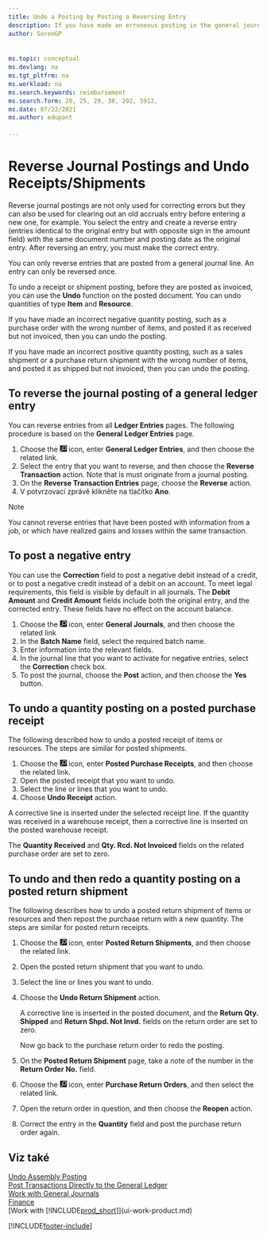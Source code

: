 ```yaml
---
title: Undo a Posting by Posting a Reversing Entry
description: If you have made an erroneous posting in the general journal, then you can use the Reverse Transaction function to undo the posting with a correct audit trail.
author: SorenGP


ms.topic: conceptual
ms.devlang: na
ms.tgt_pltfrm: na
ms.workload: na
ms.search.keywords: reimbursement
ms.search.form: 20, 25, 29, 38, 202, 5912, 
ms.date: 07/22/2021
ms.author: edupont

---
```

# Reverse Journal Postings and Undo Receipts/Shipments

Reverse journal postings are not only used for correcting errors but they can also be used for clearing out an old accruals entry before entering a new one, for example. You select the entry and create a reverse entry (entries identical to the original entry but with opposite sign in the amount field) with the same document number and posting date as the original entry. After reversing an entry, you must make the correct entry.

You can only reverse entries that are posted from a general journal line. An entry can only be reversed once.

To undo a receipt or shipment posting, before they are posted as invoiced, you can use the **Undo** function on the posted document. You can undo quantities of type **Item** and **Resource**.

If you have made an incorrect negative quantity posting, such as a purchase order with the wrong number of items, and posted it as received but not invoiced, then you can undo the posting.

If you have made an incorrect positive quantity posting, such as a sales shipment or a purchase return shipment with the wrong number of items, and posted it as shipped but not invoiced, then you can undo the posting.

## To reverse the journal posting of a general ledger entry
You can reverse entries from all **Ledger Entries** pages. The following procedure is based on the **General Ledger Entries** page.
1. Choose the ![Lightbulb that opens the Tell Me feature.](media/ui-search/search_small.png "Tell me what you want to do") icon, enter **General Ledger Entries**, and then choose the related link.
2. Select the entry that you want to reverse, and then choose the **Reverse Transaction** action. Note that is must originate from a journal posting.
3. On the **Reverse Transaction Entries** page, choose the **Reverse** action.
4. V potvrzovací zprávě klikněte na tlačítko **Ano**.

> [!NOTE]
> You cannot reverse entries that have been posted with information from a job, or which have realized gains and losses within the same transaction.

## To post a negative entry
You can use the **Correction** field to post a negative debit instead of a credit, or to post a negative credit instead of a debit on an account. To meet legal requirements, this field is visible by default in all journals. The **Debit Amount** and **Credit Amount** fields include both the original entry, and the corrected entry. These fields have no effect on the account balance.

1. Choose the ![Lightbulb that opens the Tell Me feature.](media/ui-search/search_small.png "Tell me what you want to do") icon, enter **General Journals**, and then choose the related link
2. In the **Batch Name** field, select the required batch name.
3. Enter information into the relevant fields.
4. In the journal line that you want to activate for negative entries, select the **Correction** check box.
5. To post the journal, choose the **Post** action, and then choose the **Yes** button.

## To undo a quantity posting on a posted purchase receipt
The following described how to undo a posted receipt of items or resources. The steps are similar for posted shipments.

1. Choose the ![Lightbulb that opens the Tell Me feature.](media/ui-search/search_small.png "Tell me what you want to do") icon, enter **Posted Purchase Receipts**, and then choose the related link.
2. Open the posted receipt that you want to undo.
3. Select the line or lines that you want to undo.
4. Choose **Undo Receipt** action.

A corrective line is inserted under the selected receipt line. If the quantity was received in a warehouse receipt, then a corrective line is inserted on the posted warehouse receipt.

The **Quantity Received** and **Qty. Rcd. Not Invoiced** fields on the related purchase order are set to zero.

## To undo and then redo a quantity posting on a posted return shipment
The following describes how to undo a posted return shipment of items or resources and then repost the purchase return with a new quantity. The steps are similar for posted return receipts.

1. Choose the ![Lightbulb that opens the Tell Me feature.](media/ui-search/search_small.png "Tell me what you want to do") icon, enter **Posted Return Shipments**, and then choose the related link.
2. Open the posted return shipment that you want to undo.
3. Select the line or lines you want to undo.

4. Choose the **Undo Return Shipment** action.

   A corrective line is inserted in the posted document, and the **Return Qty. Shipped** and **Return Shpd. Not Invd.** fields on the return order are set to zero.

   Now go back to the purchase return order to redo the posting.

5. On the **Posted Return Shipment** page, take a note of the number in the **Return Order No.** field.
6. Choose the ![Lightbulb that opens the Tell Me feature.](media/ui-search/search_small.png "Tell me what you want to do") icon, enter **Purchase Return Orders**, and then select the related link.
7. Open the return order in question, and then choose the **Reopen** action.
8. Correct the entry in the **Quantity** field and post the purchase return order again.

## Viz také

[Undo Assembly Posting](assembly-how-to-undo-assembly-posting.md)  
[Post Transactions Directly to the General Ledger](finance-how-post-transactions-directly.md)  
[Work with General Journals](ui-work-general-journals.md)  
[Finance](finance.md)  
[Work with [!INCLUDE[prod_short](includes/prod_short.md)]](ui-work-product.md)


[!INCLUDE[footer-include](includes/footer-banner.md)]
